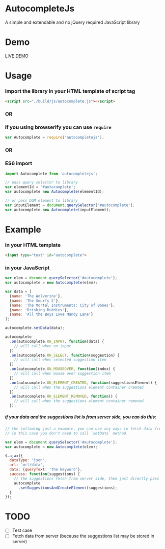 # AutocompleteJs
A simple and extendable and no jQuery required JavaScript library

# Demo
<a href="http://jacklam718.github.io/autocompletejs" target="_blank">
  LIVE DEMO
</a>

<!-- # Install
### Bower
```bash
bower install --save autocompletejs
```
### NPM
```bash
npm install --save autocompletejs
```

### CDN
```html
<script src="cdn/xxx/autocomplete.js"></script>
``` -->

# Usage
### import the library in your HTML template of script tag
```html
<script src="./build/js/autocomplete.js"></script>
```
### OR
### if you using browserify you can use ```require```
```javascript
var Autocomplete = require('autocompletejs');
```

### OR
### ES6 import
```javascript
import Autocomplete from 'autocompletejs';
```

```javascript
// pass query selector to library
var elementId = '#autocomplete';
var autocomplete new Autocomplete(elementId);
```


```javascript
// or pass DOM element to library
var inputElement = document.querySelector('#autocomplete');
var autocomplete new Autocomplete(inputElement);
```

# Example
### in your HTML template
```html
<input type="text" id="autocomplete">
```

### in your JavaScript
```javascript
var elem = document.querySelector('#autocomplete');
var autocomplete = new Autocomplete(elem);

var data = [
  {name: 'The Wolverine'},
  {name: 'The Smurfs 2'},
  {name: 'The Mortal Instruments: City of Bones'},
  {name: 'Drinking Buddies'},
  {name: 'All the Boys Love Mandy Lane'}
];

autocomplete.setData(data);

autocomplete
  .on(autocomplete.ON_INPUT, function(data) {
    // will call when on input
  })
  .on(autocomplete.ON_SELECT, function(suggestion) {
    // will call when selected suggestion item
  })
  .on(autocomplete.ON_MOUSEOVER, function(index) {
    // will call when mouse over suggestion item
  })
  .on(autocomplete.ON_ELEMENT_CREATED, function(suggestionsElement) {
    // will call when the suggestions element container created
  })
  .on(autocomplete.ON_ELEMENT_REMOVED, function() {
    // will call when the suggestions element container removed
  });
```

##### if your data and the suggestions list is from server side, you can do this:
```javascript
// the following just a example, you can use any ways to fetch data from server side
// in this case you don't need to call `setData` method

var elem = document.querySelector('#autocomplete');
var autocomplete = new Autocomplete(elem);

$.ajax({
  dataType: "json",
  url: 'url/data',
  data: {queryText: 'the keyword'},
  success: function(suggestions) {
    // the suggestions fetch from server side, then just directly pass the suggestions to `setSuggestionsAndCreateElement` method
    autocomplete
      .setSuggestionsAndCreateElement(suggestions);
  }
});
```

# TODO
- [ ] Test case
- [ ] Fetch data from server (because the suggestions list may be stored in server)
